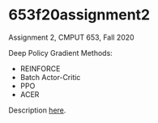 # 653f20assignment2
Assignment 2, CMPUT 653, Fall 2020

Deep Policy Gradient Methods:
  - REINFORCE
  - Batch Actor-Critic
  - PPO 
  - ACER

Description [here](https://docs.google.com/document/d/1w5Et7y6mQdek9Seu4hP1hG2Btxs3YkDbwJsIv7iTWn8/edit?usp=sharing).
